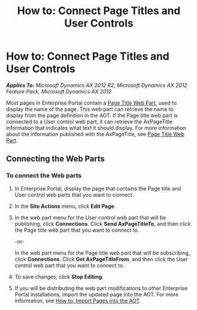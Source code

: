 ﻿---
title: 'How to: Connect Page Titles and User Controls'
TOCTitle: 'How to: Connect Page Titles and User Controls'
ms:assetid: f6ed66a6-a5cc-4da0-b988-0d1441f99607
ms:mtpsurl: https://msdn.microsoft.com/en-us/library/Cc624163(v=AX.60)
ms:contentKeyID: 35246172
ms.date: 11/07/2012
mtps_version: v=AX.60
---

# How to: Connect Page Titles and User Controls 


_**Applies To:** Microsoft Dynamics AX 2012 R2, Microsoft Dynamics AX 2012 Feature Pack, Microsoft Dynamics AX 2012_

Most pages in Enterprise Portal contain a [Page Title Web Part](page-title-web-part.md), used to display the name of the page. This web part can retrieve the name to display from the page definition in the AOT. If the Page title web part is connected to a User control web part, it can retrieve the AxPageTitle information that indicates what text it should display. For more information about the information published with the AxPageTitle, see [Page Title Web Part](page-title-web-part.md).

## Connecting the Web Parts

### To connect the Web parts

1.  In Enterprise Portal, display the page that contains the Page title and User control web parts that you want to connect.

2.  In the **Site Actions** menu, click **Edit Page**.

3.  In the web part menu for the User control web part that will be publishing, click **Connections**. Click **Send AxPageTitleTo**, and then click the Page title web part that you want to connect to.
    
    \-or-
    
    In the web part menu for the Page title web part that will be subscribing, click **Connections**. Click **Get AxPageTitleFrom**, and then click the User control web part that you want to connect to.

4.  To save changes, click **Stop Editing**.

5.  If you will be distributing the web part modifications to other Enterprise Portal installations, import the updated page into the AOT. For more information, see [How to: Import Pages into the AOT](how-to-import-pages-into-the-aot.md).

